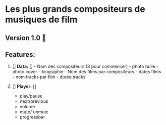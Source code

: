 # Les plus grands compositeurs de musiques de film

  ## Version 1.0 :robot:
  
  ## Features:
  
  1. [] **Data:** []
          - Nom des compositeurs (3 pour commencer)
            - photo bulle
            - photo cover
            - biographie
            - Nom des films par compositeurs
            - dates films
              - nom tracks par film
              - durée tracks

  2. [] **Player:** []
        - play/pause
        - next/previous
        - volume
        - mute/ unmute
        - progressbar
       

